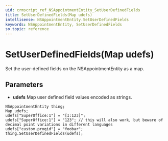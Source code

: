 ```yaml
---
uid: crmscript_ref_NSAppointmentEntity_SetUserDefinedFields
title: SetUserDefinedFields(Map udefs)
intellisense: NSAppointmentEntity.SetUserDefinedFields
keywords: NSAppointmentEntity, SetUserDefinedFields
so.topic: reference
---
```


# SetUserDefinedFields(Map udefs)

Set the user-defined fields on the NSAppointmentEntity as a map.

## Parameters

* **udefs** Map user defined field values encoded as strings.

```crmscript
NSAppointmentEntity thing;
Map udefs;
udefs["SuperOffice:1"] = "[I:123]";
udefs["SuperOffice:1"] = "123"; // this will also work, but beware of decimal point variations in different languages
udefs["custom.progid"] = "foobar";
thing.SetUserDefinedFields(udefs);
```

